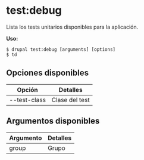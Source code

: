 # test:debug
Lista los tests unitarios disponibles para la aplicación.

**Uso:**
```
$ drupal test:debug [arguments] [options]
$ td  
```

## Opciones disponibles
Opción | Detalles
-------|-------------
--test-class | Clase del test

## Argumentos disponibles
Argumento | Detalles
---------|-------------
group | Grupo
